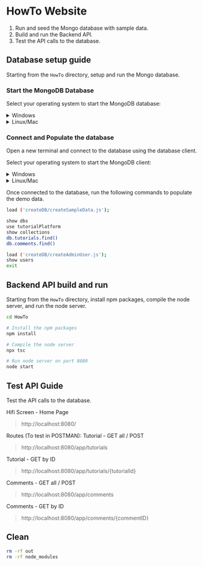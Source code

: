 # HowTo Website

1. Run and seed the Mongo database with sample data.
1. Build and run the Backend API.
1. Test the API calls to the database.

## Database setup guide

Starting from the `HowTo` directory, setup and run the Mongo database.

### Start the MongoDB Database

Select your operating system to start the MongoDB database:

<details>
<summary>Windows</summary>

```powershell
cd HowTo
# Run MongoDB database on Windows
. ./startDbServer.cmd
```

</details>

<details>
<summary>Linux/Mac</summary>

```bash
cd HowTo
# Make the script executable and run MongoDB database on Linux/Mac
chmod +x start.DbServer.sh
./start.DbServer.sh
```

</details>

### Connect and Populate the database

Open a new terminal and connect to the database using the database client. 

Select your operating system to start the MongoDB client:

<details>
<summary>Windows</summary>

```powershell
cd HowTo
# Run database client on Windows
. ./startDbClient.admin.cmd
```

</details>

<details>
<summary>Linux/Mac</summary>

```bash
cd HowTo
# Run database client on Linux/Mac
mongo --port 3000 --authenticationDatabase admin
```

</details>

Once connected to the database, run the following commands to populate the demo data.

```bash
load ('createDB/createSampleData.js');

show dbs
use tutorialPlatform
show collections
db.tutorials.find()
db.comments.find()

load ('createDB/createAdminUser.js');
show users
exit
```

## Backend API build and run

Starting from the `HowTo` directory, install npm packages, compile the node server, and run the node server.

```bash
cd HowTo

# Install the npm packages
npm install

# Compile the node server
npx tsc

# Run node server on port 8080
node start
```

## Test API Guide

Test the API calls to the database.

Hifi Screen - Home Page
> http://localhost:8080/

Routes (To test in POSTMAN):
Tutorial - GET all / POST
> http://localhost:8080/app/tutorials

Tutorial - GET by ID
> http://localhost:8080/app/tutorials/{tutorialId}

Comments - GET all / POST
> http://localhost:8080/app/comments

Comments - GET by ID
> http://localhost:8080/app/comments/{commentID}

## Clean

```bash
rm -rf out
rm -rf node_modules
```